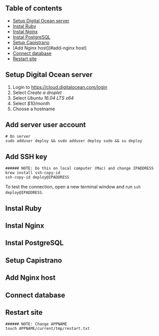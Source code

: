 ## Table of contents

- [Setup Digital Ocean server](#setup-digital-ocean-server)
- [Instal Ruby](#instal-ruby)
- [Instal Nginx](#instal-nginx)
- [Instal PostgreSQL](#instal-postgresql)
- [Setup Capistrano](#setup-capistrano)
- [Add Nginx host](#add-nginx host)
- [Connect database](#connect-database)
- [Restart site](#restart-site)

## Setup Digital Ocean server

1. Login to https://cloud.digitalocean.com/login 
1. Select *Create a droplet* 
1. Select *Ubuntu 16.04 LTS x64*
1. Select *$10/month*
1. Choose a hostname

## Add server user account

```shell
# On server
sudo adduser deploy && sudo adduser deploy sudo && su deploy
```

## Add SSH key

```shell
###### NOTE: Do this on local computer (Mac) and change IPADDRESS
brew install ssh-copy-id
ssh-copy-id deploy@IPADDRESS
```

To test the connection, open a new terminal window and run `ssh deploy@IPADDRESS`.

## Instal Ruby

## Instal Nginx

## Instal PostgreSQL

## Setup Capistrano

## Add Nginx host

## Connect database

## Restart site

```shell
###### NOTE: Change APPNAME
touch APPNAME/current/tmp/restart.txt
```
